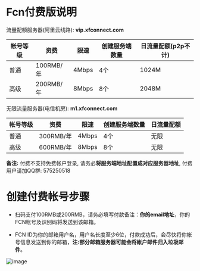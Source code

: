 
# Fcn付费版说明

流量配额服务器(阿里云线路): **vip.xfconnect.com**

|帐号等级|资费|限速|创建服务端数量|日流量配额(p2p不计)
|-------|----|---|--------|-----
|普通|100RMB/年|4Mbps|4个|1024M
|高级|200RMB/年|8Mbps|8个|2048M

无限流量服务器(电信机房): **m1.xfconnect.com**

|帐号等级|资费|限速|创建服务端数量|日流量配额
|-------|----|---|-----|----
|普通|300RMB/年|4Mbps|4个|无限
|高级|600RMB/年|8Mbps|8个|无限

**备注:** 付费不支持免费帐户登录, 请务必**将服务端地址配置成对应服务器地址**, 付费用户请加QQ群: 575250518

# 创建付费帐号步骤

* 扫码支付100RMB或200RMB，请务必填写付款备注：**你的email地址**，你的FCN帐号及识别码将发送到该邮箱。

* FCN ID为你的邮箱用户名，用户名长度至少6位，付款成功后，会尽快将你帐号信息发送到你的邮箱，**注:部分邮箱服务器可能会将帐户邮件归入垃圾邮件**。

![image](https://github.com/boywhp/fcn/blob/master/vip/fcn_pay.png)
